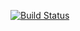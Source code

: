 [![Build Status](https://travis-ci.org/llama-hedge/stores-rest-api-testing.svg?branch=master)](https://travis-ci.org/llama-hedge/stores-rest-api-testing)
